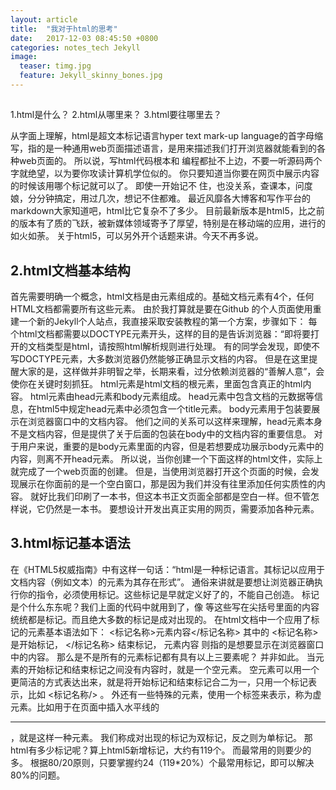 ```yaml
---
layout: article
title:  "我对于html的思考"
date:   2017-12-03 08:45:50 +0800
categories: notes_tech Jekyll
image:
  teaser: timg.jpg
  feature: Jekyll_skinny_bones.jpg
---
```

## 
   1.html是什么？
   2.html从哪里来？
   3.html要往哪里去？

从字面上理解，html是超文本标记语言hyper text mark-up language的首字母缩写，指的是一种通用web页面描述语言，是用来描述我们打开浏览器就能看到的各种web页面的。
所以说，写html代码根本和 编程都扯不上边，不要一听源码两个字就绝望，以为要你攻读计算机学位似的。
你只要知道当你要在网页中展示内容的时候该用哪个标记就可以了。
即使一开始记不 住，也没关系，查课本，问度娘，分分钟搞定，用过几次，想记不住都难。
最近风靡各大博客和写作平台的markdown大家知道吧，html比它复杂不了多少。
目前最新版本是html5，比之前的版本有了质的飞跃，被新媒体领域寄予了厚望，特别是在移动端的应用，进行的如火如荼。
关于html5，可以另外开个话题来讲。今天不再多说。

## 2.html文档基本结构

首先需要明确一个概念，html文档是由元素组成的。基础文档元素有4个，任何HTML文档都需要所有这些元素。
由於我打算就是要在Github 的个人页面使用重建一个新的Jekyll个人站点，我直接采取安装教程的第一个方案，步骤如下：
每个html文档都需要以DOCTYPE元素开头，这样的目的是告诉浏览器：“即将要打开的文档类型是html，请按照html解析规则进行处理。
有的同学会发现，即使不写DOCTYPE元素，大多数浏览器仍然能够正确显示文档的内容。
但是在这里提醒大家的是，这样做并非明智之举，长期来看，过分依赖浏览器的“善解人意”，会使你在关键时刻抓狂。
html元素是html文档的根元素，里面包含真正的html内容。
html元素由head元素和body元素组成。
head元素中包含文档的元数据等信息，在html5中规定head元素中必须包含一个title元素。
body元素用于包装要展示在浏览器窗口中的文档内容。
他们之间的关系可以这样来理解，head元素本身不是文档内容，但是提供了关于后面的包装在body中的文档内容的重要信息。
对于用户来说，重要的是body元素里面的内容，但是若想要成功展示body元素中的内容，则离不开head元素。
所以说，当你创建一个下面这样的html文件，实际上就完成了一个web页面的创建。
但是，当使用浏览器打开这个页面的时候，会发现展示在你面前的是一个空白窗口，那是因为我们并没有往里添加任何实质性的内容。
就好比我们印刷了一本书，但这本书正文页面全部都是空白一样。但不管怎样说，它仍然是一本书。
要想设计开发出真正实用的网页，需要添加各种元素。

## 3.html标记基本语法
在《HTML5权威指南》中有这样一句话：“html是一种标记语言。其标记以应用于文档内容（例如文本）的元素为其存在形式”。
通俗来讲就是要想让浏览器正确执行你的指令，必须使用标记。这些标记是早就定义好了的，不能自己创造。
标记是个什么东东呢？我们上面的代码中就用到了，像 <html>  <head>  <body> 等这些写在尖括号里面的内容统统都是标记。而且绝大多数的标记是成对出现的。
在html文档中一个应用了标记的元素基本语法如下：
<标记名称>元素内容</标记名称>
其中的  <标记名称> 是开始标记， </标记名称> 结束标记， 元素内容 则指的是想要显示在浏览器窗口中的内容。
那么是不是所有的元素标记都有具有以上三要素呢？
并非如此。
当元素的开始标记和结束标记之间没有内容时，就是一个空元素。
空元素可以用一个更简洁的方式表达出来，就是将开始标记和结束标记合二为一，只用一个标记表示，比如 <标记名称/> 。
外还有一些特殊的元素，使用一个标签来表示，称为虚元素。比如用于在页面中插入水平线的 <hr> ，就是这样一种元素。
我们称成对出现的标记为双标记，反之则为单标记。
那html有多少标记呢？算上html5新增标记，大约有119个。
而最常用的则要少的多。
根据80/20原则，只要掌握约24（119*20%）个最常用标记，即可以解决80%的问题。